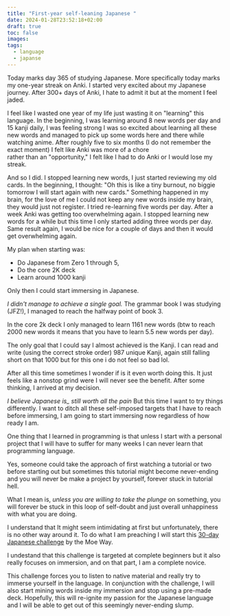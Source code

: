 ```yaml
---
title: "First-year self-leaning Japanese "
date: 2024-01-28T23:52:18+02:00
draft: true
toc: false
images:
tags:
  - language
  - japanse
---
```


Today marks day 365 of studying Japanese.
More specifically today marks my one-year streak on Anki.
I started very excited about my Japanese journey.
After 300+ days of Anki, I hate to admit it but at the moment I feel jaded.

I feel like I wasted one year of my life just wasting it on "learning" this language.
In the beginning, I was learning around 8 new words per day and 15 kanji daily, I was feeling strong
I was so excited about learning all these new words and managed to pick up some words here and there while
watching anime.
After roughly five to six months (I do not remember the exact moment) I felt like Anki was more of a chore\
rather than an "opportunity," I felt like I had to do Anki or I would lose my streak.

And so I did.
I stopped learning new words, I just started reviewing my old cards.
In the beginning, I thought: "Oh this is like a tiny burnout, no biggie tomorrow I will start again with  new cards."
Something happened in my brain, for the love of me I could not keep any new words inside my brain, they would
just not register.
I tried re-learning five words per day. After a week Anki was getting too overwhelming again.
I stopped learning new words for a while but this time I only started adding three words per day.
Same result again, I would be nice for a couple of days and then it would get overwhelming again.

My plan when starting was:
- Do Japanese from Zero 1 through 5,
- Do the core 2K deck
- Learn around 1000 kanji

Only then I could start immersing in Japanese.


*I didn't manage to achieve a single goal.*
The grammar book I was studying (JFZ!), I managed to reach the 
halfway point of book 3.

In the core 2k deck I only managed to learn 1161 new words (btw to reach 2000 new words it means that you have to learn 5.5 new words per day).

The only goal that I could say I almost achieved is the Kanji.
I can read and write (using the correct stroke order) 987 unique Kanji, again still falling short on that 1000 but for this one i do not feel
so bad lol.

After all this time sometimes I wonder if is it even worth doing this.
It just feels like a nonstop grind were I will never see the benefit.
After some thinking, I arrived at my decision.

*I believe Japanese is_ still worth all the pain*
But this time I want to try things differently.
I want to ditch all these self-imposed targets that I have to reach before immersing, I am going to start immersing now regardless of how ready I am.

One thing that I learned in programming is that unless I start with a personal project that I will have to suffer for many weeks I can never learn that 
programming language.

Yes, someone could take the approach of first watching a tutorial or two before starting out but sometimes this tutorial might become never-ending 
and you will never be make a project by yourself, forever stuck in tutorial hell.

What I mean is, *unless you are willing to take the plunge* on something, you will forever be stuck in this loop of self-doubt and just overall 
unhappiness with what you are doing.

I understand that It might seem intimidating at first but unfortunately, there is no other way around it.
To do what I am preaching I will start this  [30-day Japanese challenge](https://learnjapanese.moe/routine/) by the Moe Way.

I undestand that this challenge is targeted at complete beginners but it also really focuses on immersion, and on that part, I am a complete novice.

This challenge forces you to listen to native material and really try to immerse yourself in the language.
In conjunction with the challenge, I will also start mining words inside my immersion and stop using a pre-made deck.
Hopefully, this will re-ignite my passion for the Japanese language and I will be able to get out of this seemingly never-ending slump.














